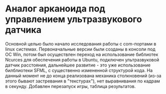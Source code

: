 # Аналог арканоида под управлением ультразвукового датчика
 Основной целью было начало исследования работы с com-портами в linux системах. Первоначальные версии были созданы в консоли под ОС Win, потом был осуществлен переход на использование библиотек Ncurces для обеспечения работы в Ubuntu, подключен ультразвуковой датчик расстояния, дальнейшее развитие - это уже использование билблиотеки SFML, с существенно измененной структурой кода. На данный момент не до конца реализована механика столкновений (из-за этого бывают застревания в "текстурах"), нет выравнивания по кадрам в секунду. Добавлен перезапуск игры, таблица результатов.
